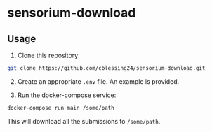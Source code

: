 # sensorium-download

## Usage

1. Clone this repository:

```bash
git clone https://github.com/cblessing24/sensorium-download.git
```

2. Create an appropriate `.env` file. An example is provided.

3. Run the docker-compose service:

```bash
docker-compose run main /some/path
```

This will download all the submissions to `/some/path`.
